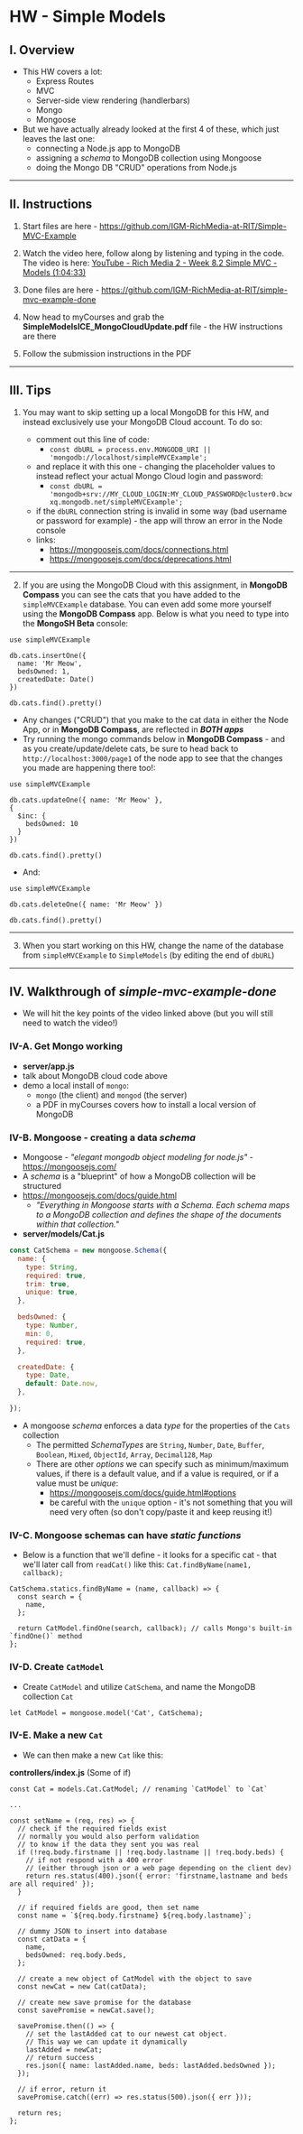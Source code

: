 # HW - Simple Models

## I. Overview

- This HW covers a lot:
  - Express Routes
  - MVC
  - Server-side view rendering (handlerbars)
  - Mongo
  - Mongoose
- But we have actually already looked at the first 4 of these, which just leaves the last one:
  - connecting a Node.js app to MongoDB
  - assigning a *schema* to MongoDB collection using Mongoose
  - doing the Mongo DB "CRUD" operations from Node.js


<hr>

## II. Instructions

1) Start files are here - https://github.com/IGM-RichMedia-at-RIT/Simple-MVC-Example

2) Watch the video here, follow along by listening and typing in the code. The video is here: [YouTube - Rich Media 2 - Week 8.2 Simple MVC - Models (1:04:33)](https://www.youtube.com/watch?v=2DgCCVpRRbM)

3) Done files are here - https://github.com/IGM-RichMedia-at-RIT/simple-mvc-example-done

4) Now head to myCourses and grab the **SimpleModelsICE_MongoCloudUpdate.pdf** file - the HW instructions are there

5) Follow the submission instructions in the PDF


<hr>

## III. Tips

1) You may want to skip setting up a local MongoDB for this HW, and instead exclusively use your MongoDB Cloud account. To do so:

    - comment out this line of code:
      - `const dbURL = process.env.MONGODB_URI || 'mongodb://localhost/simpleMVCExample';`
    - and replace it with this one - changing the placeholder values to instead reflect your actual Mongo Cloud login and password:
      - `const dbURL = 'mongodb+srv://MY_CLOUD_LOGIN:MY_CLOUD_PASSWORD@cluster0.bcwxq.mongodb.net/simpleMVCExample';`
    - if the `dbURL` connection string is invalid in some way (bad username or password for example) - the app will throw an error in the Node console
    - links:
      - https://mongoosejs.com/docs/connections.html
      - https://mongoosejs.com/docs/deprecations.html

<hr>

2) If you are using the MongoDB Cloud with this assignment, in **MongoDB Compass** you can see the cats that you have added to the `simpleMVCExample` database. You can even add some more yourself using the **MongoDB Compass** app. Below is what you need to type into the **MongoSH Beta** console:

```
use simpleMVCExample

db.cats.insertOne({
  name: 'Mr Meow',
  bedsOwned: 1,
  createdDate: Date()
})

db.cats.find().pretty()
```

  - Any changes ("CRUD") that you make to the cat data in either the Node App, or in **MongoDB Compass**, are reflected in ***BOTH apps***
  - Try running the mongo commands below in **MongoDB Compass** - and as you create/update/delete cats, be sure to head back to `http://localhost:3000/page1` of the node app to see that the changes you made are happening there too!:

```
use simpleMVCExample

db.cats.updateOne({ name: 'Mr Meow' },
{
  $inc: {
    bedsOwned: 10
  }
})

db.cats.find().pretty()
```

  - And:

```
use simpleMVCExample

db.cats.deleteOne({ name: 'Mr Meow' })

db.cats.find().pretty()
```

<hr>

3) When you start working on this HW, change the name of the database from `simpleMVCExample` to `SimpleModels` (by editing the end of `dbURL`)

<hr>

## IV. Walkthrough of *simple-mvc-example-done*

- We will hit the key points of the video linked above (but you will still need to watch the video!)

### IV-A. Get Mongo working
- **server/app.js**
- talk about MongoDB cloud code above
- demo a local install of `mongo`:
  - `mongo` (the client) and `mongod` (the server)
  - a PDF in myCourses covers how to install a local version of MongoDB


### IV-B. Mongoose - creating a data *schema*
- Mongoose - *"elegant mongodb object modeling for node.js"* - https://mongoosejs.com/
- A *schema* is a "blueprint" of how a MongoDB collection will be structured
- https://mongoosejs.com/docs/guide.html
  - *"Everything in Mongoose starts with a Schema. Each schema maps to a MongoDB collection and defines the shape of the documents within that collection."*
- **server/models/Cat.js**

```js
const CatSchema = new mongoose.Schema({
  name: {
    type: String,
    required: true,
    trim: true,
    unique: true,
  },

  bedsOwned: {
    type: Number,
    min: 0,
    required: true,
  },

  createdDate: {
    type: Date,
    default: Date.now,
  },

});
```

- A mongoose *schema* enforces a data *type* for the properties of the `Cats` collection
  - The permitted *SchemaTypes* are `String`, `Number`, `Date`, `Buffer`, `Boolean`, `Mixed`, `ObjectId`, `Array`, `Decimal128`, `Map`
  - There are other *options* we can specify such as minimum/maximum values, if there is a default value, and if a value is required, or if a value must be *unique*:
    - https://mongoosejs.com/docs/guide.html#options
    - be careful with the `unique` option - it's not something that you will need very often (so don't copy/paste it and keep reusing it!)



### IV-C. Mongoose schemas can have *static functions*

- Below is a function that we'll define - it looks for a specific cat - that we'll later call from `readCat()` like this: `Cat.findByName(name1, callback);`

```
CatSchema.statics.findByName = (name, callback) => {
  const search = {
    name,
  };

  return CatModel.findOne(search, callback); // calls Mongo's built-in `findOne()` method
};
```

### IV-D. Create `CatModel`

- Create `CatModel` and utilize `CatSchema`, and name the MongoDB collection `Cat`

```
let CatModel = mongoose.model('Cat', CatSchema);
```


### IV-E. Make a new `Cat`

- We can then make a new `Cat` like this:

**controllers/index.js** (Some of if)

```
const Cat = models.Cat.CatModel; // renaming `CatModel` to `Cat`

...

const setName = (req, res) => {
  // check if the required fields exist
  // normally you would also perform validation
  // to know if the data they sent you was real
  if (!req.body.firstname || !req.body.lastname || !req.body.beds) {
    // if not respond with a 400 error
    // (either through json or a web page depending on the client dev)
    return res.status(400).json({ error: 'firstname,lastname and beds are all required' });
  }

  // if required fields are good, then set name
  const name = `${req.body.firstname} ${req.body.lastname}`;

  // dummy JSON to insert into database
  const catData = {
    name,
    bedsOwned: req.body.beds,
  };

  // create a new object of CatModel with the object to save
  const newCat = new Cat(catData);

  // create new save promise for the database
  const savePromise = newCat.save();

  savePromise.then(() => {
    // set the lastAdded cat to our newest cat object.
    // This way we can update it dynamically
    lastAdded = newCat;
    // return success
    res.json({ name: lastAdded.name, beds: lastAdded.bedsOwned });
  });

  // if error, return it
  savePromise.catch((err) => res.status(500).json({ err }));

  return res;
};
```

